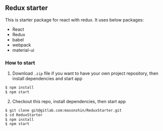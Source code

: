 ## Redux starter
This is starter package for react with redux.
It uses below packages:
- React
- Redux
- babel
- webpack
- material-ui

### How to start
1. Download `.zip` file if you want to have your own project repository, then install dependencies and start app
  ```sh
  $ npm install
  $ npm start
  ```

2. Checkout this repo, install dependencies, then start app
  ```sh
  $ git clone git@gitlab.com:masonshin/ReduxStarter.git
  $ cd ReduxStarter
  $ npm install
  $ npm start
  ```
